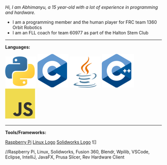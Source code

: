 _Hi, I am Abhimanyu, a 15 year-old with a lot of experience in programming and hardware._

 - I am a programming member and the human player for FRC team 1360 Orbit Robotics
 - I am an FLL coach for team 60977 as part of the Halton Stem Club


__________________________________________________________________________

**Languages:**

![Python Logo](Python_logo_small_1inch_mrk2.png) ![C Logo](C_logo_small_1inch.png) ![java Logo](Java_logo_small_1inch_mrk2.png) ![C++ logo](C++_logo_small_1inch.png) ![JavaScript Logo](JS_logo_small_1inch.png)


__________________________________________________________________________

**Tools/Frameworks:**

[Raspberry Pi](Rasp_logo_small_1inch.png) [Linux Logo](Linux_logo_small_1inch.png) [Solidworks Logo](SolidWorks_logo_small_1inch.png) ![]

//Raspberry Pi, Linux, Solidworks, Fusion 360, Blendr, Wpilib, VSCode, Eclipse, IntelliJ, JavaFX, Prusa Slicer, Rev Hardware Client
